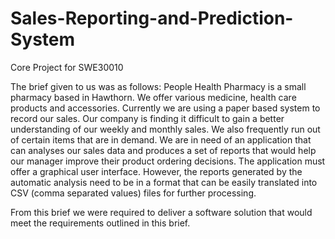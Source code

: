 # Sales-Reporting-and-Prediction-System
Core Project for SWE30010

The brief given to us was as follows:
People Health Pharmacy is a small pharmacy based in Hawthorn. We offer various medicine, health care products and accessories.
Currently we are using a paper based system to record our sales. Our company is finding it difficult to gain a better understanding of our weekly and monthly sales. We also frequently run out of certain items that are in demand.
We are in need of an application that can analyses our sales data and produces a set of reports that would help our manager improve their product ordering decisions.
The application must offer a graphical user interface. However, the reports generated by the automatic analysis need to be in a format that can be easily translated into CSV (comma separated values) files for further processing.

From this brief we were required to deliver a software solution that would meet the requirements outlined in this brief.
